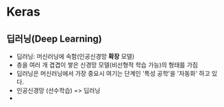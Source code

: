 # Keras

## 딥러닝(Deep Learning)

- 딥러닝: 머신러닝에 속함(인공신경망 **확장** 모델)
- 층을 여러 개 겹겹이 쌓은 신경망 모델(비선형적 학습 가능)의 형태를 가짐
- 딥러닝은 머신러닝에서 가장 중요시 여기는 단계인 '특성 공학'을 '자동화' 하고 있다.
- 인공신경망 (선수학습) => 딥러닝 
- 